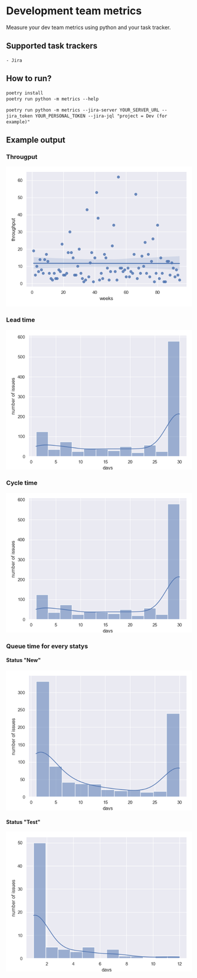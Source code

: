 # Development team metrics

Measure your dev team metrics using python and your task tracker.

## Supported task trackers

    - Jira

## How to run?

```shell
poetry install
poetry run python -m metrics --help
```

```shell
poetry run python -m metrics --jira-server YOUR_SERVER_URL --jira_token YOUR_PERSONAL_TOKEN --jira-jql "project = Dev (for example)"
```

## Example output

### Througput

![image](docs/images/througput.png)

### Lead time

![image](docs/images/lead_time.png)

### Cycle time

![image](docs/images/cycle_time.png)

### Queue time for every statys

#### Status "New"

![image](docs/images/queue_time_new.png)

#### Status "Test"

![image](docs/images/queue_time_test.png)
